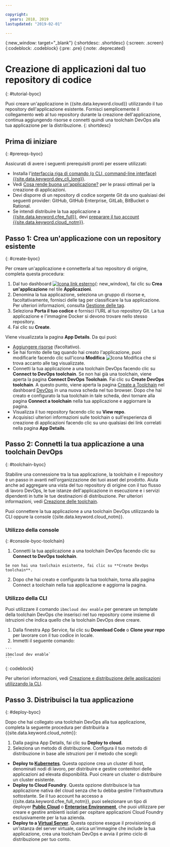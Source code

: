 ```yaml
---

copyright:
  years: 2018, 2019
lastupdated: "2019-02-01"

---
```


{:new_window: target="_blank"}
{:shortdesc: .shortdesc}
{:screen: .screen}
{:codeblock: .codeblock}
{:pre: .pre}
{:note: .deprecated}

# Creazione di applicazioni dal tuo repository di codice
{: #tutorial-byoc}

Puoi creare un'applicazione in {{site.data.keyword.cloud}} utilizzando il tuo repository dell'applicazione esistente. Fornisci semplicemente il collegamento web al tuo repository durante la creazione dell'applicazione, continua aggiungendo risorse e connetti quindi una toolchain DevOps alla tua applicazione per la distribuzione.
{: shortdesc}

## Prima di iniziare
{: #prereqs-byoc}

Assicurati di avere i seguenti prerequisiti pronti per essere utilizzati:

 * Installa l'[interfaccia riga di comando (o CLI, command-line interface) {{site.data.keyword.dev_cli_long}}](/docs/cli/index.html#overview).
 * Vedi [Cosa rende buona un'applicazione?](/docs/apps/best-practice.html#best-practice) per le prassi ottimali per la creazione di applicazioni.
 * Devi disporre di un repository di codice sorgente Git da uno qualsiasi dei seguenti provider: GitHub, GitHub Enterprise, GitLab, BitBucket o Rational.
 * Se intendi distribuire la tua applicazione a [{{site.data.keyword.cfee_full}}](/docs/cloud-foundry/index.html#about), devi [preparare il tuo account {{site.data.keyword.cloud_notm}}](/docs/cloud-foundry/prepare-account.html#prepare).

## Passo 1: Crea un'applicazione con un repository esistente
{: #create-byoc}

Per creare un'applicazione e connetterla al tuo repository di origine, completa questa procedura:

1. Dal tuo dashboard [ ![Icona link esterno](../../icons/launch-glyph.svg "Icona link esterno")](https://{DomainName}){: new_window}, fai clic su **Crea un'applicazione** nel tile **Applicazioni**.
2. Denomina la tua applicazione, seleziona un gruppo di risorse e, facoltativamente, fornisci delle tag per classificare la tua applicazione. Per ulteriori informazioni, consulta [Gestione delle tag](/docs/resources/tagging_resources.html#tag).
3. Seleziona **Porta il tuo codice** e fornisci l'URL al tuo repository Git. La tua applicazione e l'immagine Docker si devono trovare nello stesso repository.
4. Fai clic su **Create**.

Viene visualizzata la pagina **App Details**. Da qui puoi:
* [Aggiungere risorse](/docs/apps/reqnsi.html#add-resource) (facoltativo).
* Se hai fornito delle tag quando hai creato l'applicazione, puoi modificarle facendo clic sull'icona **Modifica** ![Icona Modifica](../../icons/edit-tagging.svg) che si trova accanto alle tag visualizzate.
* Connetti la tua applicazione a una toolchain DevOps facendo clic su **Connect to DevOps toolchain**. Se non hai già una toolchain, viene aperta la pagina **Connect DevOps Toolchain**. Fai clic su **Create DevOps toolchain**. A questo punto, viene aperta la pagina [Create a Toolchain](https://{DomainName}/devops/create) nel dashboard [DevOps](https://{DomainName}/devops/) in una nuova scheda nel tuo browser. Dopo che hai creato e configurato la tua toolchain in tale scheda, devi tornare alla pagina **Connect a toolchain** nella tua applicazione e aggiornare la pagina.
* Visualizza il tuo repository facendo clic su **View repo**.
* Acquisisci ulteriori informazioni sulle toolchain o sull'esperienza di creazione di applicazioni facendo clic su uno qualsiasi dei link correlati nella pagina **App Details**.

## Passo 2: Connetti la tua applicazione a una toolchain DevOps
{: #toolchain-byoc}

Stabilire una connessione tra la tua applicazione, la toolchain e il repository è un passo in avanti nell'organizzazione dei tuoi asset del prodotto. Aiuta anche ad aggregare una vista del tuo repository di origine con il tuo flusso di lavoro DevOps, le tue istanze dell'applicazione in esecuzione e i servizi dipendenti in tutte le tue destinazioni di distribuzione. Per ulteriori informazioni, vedi [Creazione delle toolchain](/docs/services/ContinuousDelivery/toolchains_working.html#toolchains_getting_started).

Puoi connettere la tua applicazione a una toolchain DevOps utilizzando la CLI oppure la console {{site.data.keyword.cloud_notm}}.

### Utilizzo della console
{: #console-byoc-toolchain}

  1. Connetti la tua applicazione a una toolchain DevOps facendo clic su **Connect to DevOps toolchain**.  
  
    Se non hai una toolchain esistente, fai clic su **Create DevOps toolchain**. 
    
  2. Dopo che hai creato e configurato la tua toolchain, torna alla pagina Connect a toolchain nella tua applicazione e aggiorna la pagina. 

### Utilizzo della CLI

Puoi utilizzare il comando `ibmcloud dev enable` per generare un template della toolchain DevOps che inserisci nel tuo repository come insieme di istruzioni che indica quello che la toolchain DevOps deve creare. 

  1. Dalla finestra App Service, fai clic su **Download Code** o **Clone your repo** per lavorare con il tuo codice in locale.
  2. Immetti il seguente comando:
    
    ```
    ibmcloud dev enable`
    ```
   {: codeblock}

Per ulteriori informazioni, vedi [Creazione e distribuzione delle applicazioni utilizzando la CLI](/docs/apps/create-deploy-cli.html#create-deploy-app-cli).

## Passo 3. Distribuisci la tua applicazione
{: #deploy-byoc}

Dopo che hai collegato una toolchain DevOps alla tua applicazione, completa la seguente procedura per distribuirla a {{site.data.keyword.cloud_notm}}: 

1. Dalla pagina App Details, fai clic su **Deploy to cloud**.
2. Seleziona un metodo di distribuzione. Configura il tuo metodo di distribuzione in base alle istruzioni per il metodo che scegli:
  * **Deploy to [Kubernetes](/docs/apps/deploying/containers.html#containers)**. Questa opzione crea un cluster di host, denominati nodi di lavoro, per distribuire e gestire contenitori delle applicazioni ad elevata disponibilità. Puoi creare un cluster o distribuire un cluster esistente.
  * **Deploy to Cloud Foundry**. Questa opzione distribuisce la tua applicazione nativa del cloud senza che tu debba gestire l'infrastruttura sottostante. Se il tuo account ha accesso a {{site.data.keyword.cfee_full_notm}}, puoi selezionare un tipo di deployer **[Public Cloud](/docs/cloud-foundry-public/about-cf.html#about-cf)** o **[Enterprise Environment](/docs/cloud-foundry-public/cfee.html#cfee)**, che puoi utilizzare per creare e gestire ambienti isolati per ospitare applicazioni Cloud Foundry esclusivamente per la tua azienda.
  * **Deploy to a [Virtual Server](/docs/apps/vsi-deploy.html#vsi-deploy)**. Questa opzione esegue il provisioning di un'istanza del server virtuale, carica un'immagine che include la tua applicazione, crea una toolchain DevOps e avvia il primo ciclo di distribuzione per tuo conto.


